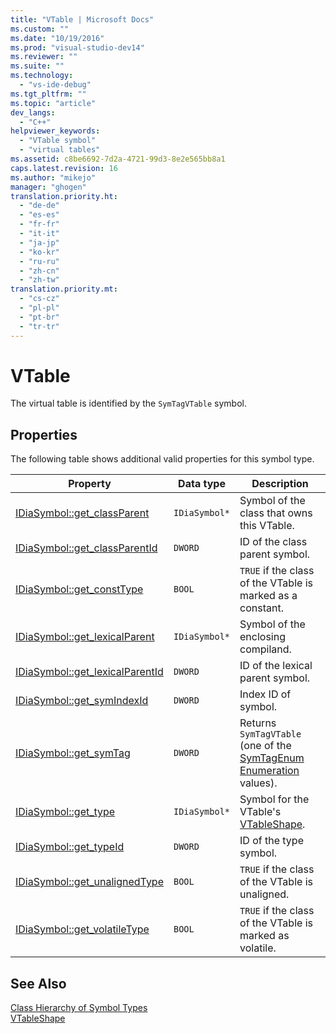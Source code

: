 ```yaml
---
title: "VTable | Microsoft Docs"
ms.custom: ""
ms.date: "10/19/2016"
ms.prod: "visual-studio-dev14"
ms.reviewer: ""
ms.suite: ""
ms.technology: 
  - "vs-ide-debug"
ms.tgt_pltfrm: ""
ms.topic: "article"
dev_langs: 
  - "C++"
helpviewer_keywords: 
  - "VTable symbol"
  - "virtual tables"
ms.assetid: c8be6692-7d2a-4721-99d3-8e2e565bb8a1
caps.latest.revision: 16
ms.author: "mikejo"
manager: "ghogen"
translation.priority.ht: 
  - "de-de"
  - "es-es"
  - "fr-fr"
  - "it-it"
  - "ja-jp"
  - "ko-kr"
  - "ru-ru"
  - "zh-cn"
  - "zh-tw"
translation.priority.mt: 
  - "cs-cz"
  - "pl-pl"
  - "pt-br"
  - "tr-tr"
---
```

# VTable
The virtual table is identified by the `SymTagVTable` symbol.  
  
## Properties  
 The following table shows additional valid properties for this symbol type.  
  
|Property|Data type|Description|  
|--------------|---------------|-----------------|  
|[IDiaSymbol::get_classParent](../debug-interface-access/idiasymbol--get_classparent.md)|`IDiaSymbol*`|Symbol of the class that owns this VTable.|  
|[IDiaSymbol::get_classParentId](../debug-interface-access/idiasymbol--get_classparentid.md)|`DWORD`|ID of the class parent symbol.|  
|[IDiaSymbol::get_constType](../debug-interface-access/idiasymbol--get_consttype.md)|`BOOL`|`TRUE` if the class of the VTable is marked as a constant.|  
|[IDiaSymbol::get_lexicalParent](../debug-interface-access/idiasymbol--get_lexicalparent.md)|`IDiaSymbol*`|Symbol of the enclosing compiland.|  
|[IDiaSymbol::get_lexicalParentId](../debug-interface-access/idiasymbol--get_lexicalparentid.md)|`DWORD`|ID of the lexical parent symbol.|  
|[IDiaSymbol::get_symIndexId](../debug-interface-access/idiasymbol--get_symindexid.md)|`DWORD`|Index ID of symbol.|  
|[IDiaSymbol::get_symTag](../debug-interface-access/idiasymbol--get_symtag.md)|`DWORD`|Returns `SymTagVTable` (one of the [SymTagEnum Enumeration](../debug-interface-access/symtagenum.md) values).|  
|[IDiaSymbol::get_type](../debug-interface-access/idiasymbol--get_type.md)|`IDiaSymbol*`|Symbol for the VTable's [VTableShape](../debug-interface-access/vtableshape.md).|  
|[IDiaSymbol::get_typeId](../debug-interface-access/idiasymbol--get_typeid.md)|`DWORD`|ID of the type symbol.|  
|[IDiaSymbol::get_unalignedType](../debug-interface-access/idiasymbol--get_unalignedtype.md)|`BOOL`|`TRUE` if the class of the VTable is unaligned.|  
|[IDiaSymbol::get_volatileType](../debug-interface-access/idiasymbol--get_volatiletype.md)|`BOOL`|`TRUE` if the class of the VTable is marked as volatile.|  
  
## See Also  
 [Class Hierarchy of Symbol Types](../debug-interface-access/class-hierarchy-of-symbol-types.md)   
 [VTableShape](../debug-interface-access/vtableshape.md)